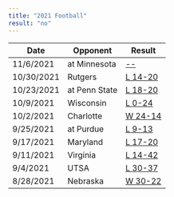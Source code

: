 ```yaml
---
title: "2021 Football"
result: "no"
---
```


| Date | Opponent | Result |
|-|-|-|
| 11/6/2021 | at Minnesota | [--](https://www.espn.com/college-football/game/_/gameId/401282720) |
| 10/30/2021 | Rutgers | [L 14-20](https://www.espn.com/college-football/game/_/gameId/401282719) |
| 10/23/2021 | at Penn State | [L 18-20](https://www.espn.com/college-football/game/_/gameId/401282717) |
| 10/9/2021 | Wisconsin | [L 0-24](https://www.espn.com/college-football/game/_/gameId/401282718) |
| 10/2/2021 | Charlotte | [W 24-14](https://www.espn.com/college-football/game/_/gameId/401282219) |
| 9/25/2021 | at Purdue | [L 9-13](https://www.espn.com/college-football/game/_/gameId/401282716) |
| 9/17/2021 | Maryland | [L 17-20](https://www.espn.com/college-football/game/_/gameId/401282715) |
| 9/11/2021 | Virginia | [L 14-42](https://www.espn.com/college-football/game/_/gameId/401282624) |
| 9/4/2021 | UTSA | [L 30-37](https://www.espn.com/college-football/game/_/gameId/401282179) |
| 8/28/2021 | Nebraska | [W 30-22](https://www.espn.com/college-football/game/_/gameId/401282714) |
